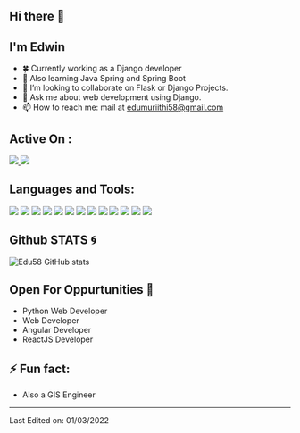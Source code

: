 ## Hi there 👋
## I'm Edwin
- 🍀 Currently working as a Django developer
- 📝 Also learning Java Spring and Spring Boot
- 👯 I’m looking to collaborate on Flask or Django Projects.
- 💬 Ask me about web development using Django.
- 📫 How to reach me: mail at edumuriithi58@gmail.com

## Active On :
<p>
<a href="https://www.linkedin.com/in/edwin-karimi/" target="blank">
  <img src="https://img.shields.io/badge/-Edwin-0077B5?style=for-the-badge&logo=Linkedin&logoColor=white"/>
</a>
<a href="https://twitter.com/GISDevEd" target="blank">
  <img src="https://img.shields.io/badge/-Edwin-0077B5?style=for-the-badge&logo=Twitter&logoColor=white"/>
</a>
</p>

## Languages and Tools:
<p>
<img src="https://img.shields.io/badge/HTML5-E34F26?style=for-the-badge&logo=html5&logoColor=white">
<img src="https://img.shields.io/badge/CSS-0077B5?&style=for-the-badge&logo=css3&logoColor=white">
<img src="https://img.shields.io/badge/JavaScript-F7DF1E?style=for-the-badge&logo=javascript&logoColor=white">
<img src="https://img.shields.io/badge/React-14354C?style=for-the-badge&logo=react&logoColor=blue">
<img src="https://img.shields.io/badge/Angular-14354C?style=for-the-badge&logo=angular&logoColor=red">
<img src="https://img.shields.io/badge/Bootstrap-563D7C?style=for-the-badge&logo=bootstrap&logoColor=white">
<img src="https://img.shields.io/badge/Flask-14354C?style=for-the-badge&logo=flask&logoColor=white">
<img src="https://img.shields.io/badge/Django-092E20?style=for-the-badge&logo=django&logoColor=white">
<img src="https://img.shields.io/badge/Figma-4EA94B?style=for-the-badge&logo=figma&logoColor=white">
<img src="https://img.shields.io/badge/Vscode-0077B5?style=for-the-badge&logo=visual-studio-code&logoColor=white">
<img src="https://img.shields.io/badge/Pycharm-4EA94B?style=for-the-badge&logo=pycharm&logoColor=yellow">
<img src="https://img.shields.io/badge/MongoDB-4EA94B?style=for-the-badge&logo=mongodb&logoColor=white">
<img src="https://img.shields.io/badge/PostgreSQL-14354C?style=for-the-badge&logo=postgreSQL&logoColor=blue">
</p>


## Github STATS :cyclone:

![Edu58 GitHub stats](https://github-readme-stats.vercel.app/api?username=Edu58&show_icons=true&bg_color=radical)
<br>

<!-- ## Some Repos to Visit :blossom:
![ReadMe Card](https://github-readme-stats.vercel.app/api/pin/?username=Edu58&repo=Black-React-Portfolio&show_icons=true&theme=radical)
![ReadMe Card](https://github-readme-stats.vercel.app/api/pin/?username=Edu58&repo=Covid19-Update-WebApp-Leaflet.js&show_icons=true&theme=radical) -->

## Open For Oppurtunities :purple_heart:
- Python Web Developer
- Web Developer
- Angular Developer
- ReactJS Developer

## ⚡ Fun fact:
- Also a GIS Engineer

-----

Last Edited on: 01/03/2022
